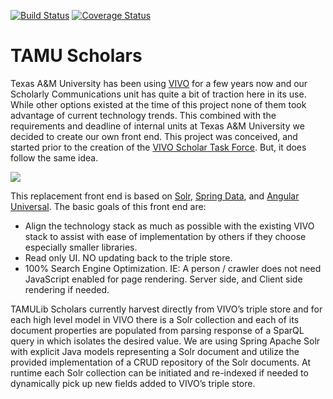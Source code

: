 [![Build Status](https://travis-ci.org/TAMULib/Scholars.svg?branch=master)](https://travis-ci.org/TAMULib/Scholars)
[![Coverage Status](https://coveralls.io/repos/github/TAMULib/Scholars/badge.svg)](https://coveralls.io/github/TAMULib/Scholars)

# TAMU Scholars

Texas A&M University has been using <a href="https://wiki.duraspace.org/display/VIVO/VIVO">VIVO</a> for a few years now and our Scholarly Communications unit has quite a bit of traction here in its use.  While other options existed at the time of this project none of them took advantage of current technology trends.  This combined with the requirements and deadline of internal units at Texas A&M University we decided to create our own front end.  This project was conceived, and started prior to the creation of the <a href="https://wiki.duraspace.org/display/VIVO/VIVO+Scholar+Task+Force">VIVO Scholar Task Force</a>.  But, it does follow the same idea.  

<img src="https://webassets.library.tamu.edu/public/files/scholars-ui.png">

This replacement front end is based on <a href="https://lucene.apache.org/solr/">Solr</a>, <a href="https://spring.io/projects/spring-data-solr">Spring Data</a>, and <a href="https://angular.io/guide/universal">Angular Universal</a>.  The basic goals of this front end are:
<ul>
<li>Align the technology stack as much as possible with the existing VIVO stack to assist with ease of implementation by others if they choose especially smaller libraries.</li>
<li>Read only UI.  NO updating back to the triple store.</li>
<li>100% Search Engine Optimization.  IE:  A person / crawler does not need JavaScript enabled for page rendering.  Server side, and Client side rendering if needed.</li>
</ul>

TAMULib Scholars currently harvest directly from VIVO’s triple store and for each high level model in VIVO there is a Solr collection and each of its document properties are populated from parsing response of a SparQL query in which isolates the desired value. We are using Spring Apache Solr with explicit Java models representing a Solr document and utilize the provided implementation of a CRUD repository of the Solr documents.  At runtime each Solr collection can be initiated and re-indexed if needed to dynamically pick up new fields added to VIVO’s triple store.
